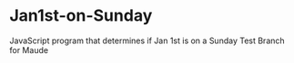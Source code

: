 # Jan1st-on-Sunday
JavaScript program that determines if Jan 1st is on a Sunday
Test Branch for Maude
